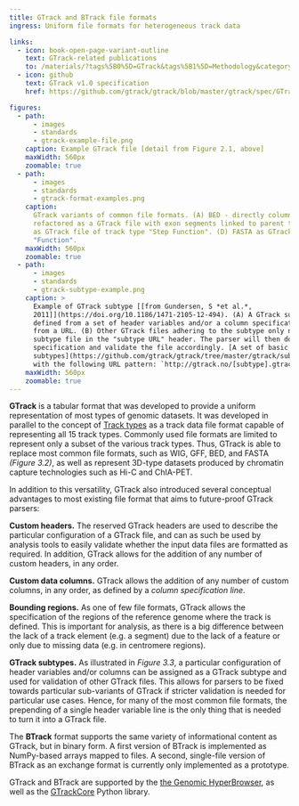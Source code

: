 ```yaml
---
title: GTrack and BTrack file formats
ingress: Uniform file formats for heterogeneous track data

links:
  - icon: book-open-page-variant-outline
    text: GTrack-related publications
    to: /materials/?tags%5B0%5D=GTrack&tags%5B1%5D=Methodology&category=Publication
  - icon: github
    text: GTrack v1.0 specification
    href: https://github.com/gtrack/gtrack/blob/master/gtrack/spec/GTrack_specification.txt

figures:
  - path:
      - images
      - standards
      - gtrack-example-file.png
    caption: Example GTrack file [detail from Figure 2.1, above]
    maxWidth: 560px
    zoomable: true
  - path:
      - images
      - standards
      - gtrack-format-examples.png
    caption:
      GTrack variants of common file formats. (A) BED - directly column-mapped variant. (B) BED -
      refactored as a GTrack file with exon segments linked to parent transcript segments. (C) WIG
      as GTrack file of track type "Step Function". (D) FASTA as GTrack file of track type
      "Function".
    maxWidth: 560px
    zoomable: true
  - path:
      - images
      - standards
      - gtrack-subtype-example.png
    caption: >
      Example of GTrack subtype [[from Gundersen, S *et al.*,
      2011]](https://doi.org/10.1186/1471-2105-12-494). (A) A GTrack subtype specification file is
      defined from a set of header variables and/or a column specification line, and made available
      from a URL. (B) Other GTrack files adhering to the subtype only need to prepend the URL to the
      subtype file in the "subtype URL" header. The parser will then download the subtype
      specification and validate the file accordingly. [A set of basic GTrack
      subtypes](https://github.com/gtrack/gtrack/tree/master/gtrack/subtypes) are available for  use
      with the following URL pattern: `http://gtrack.no/[subtype].gtrack`
    maxWidth: 560px
    zoomable: true
---
```


**GTrack** is a tabular format that was developed to provide a uniform representation of most types
of genomic datasets. It was developed in parallel to the concept of
[Track types](/tracks/#tracks-06-track-types) as a track data file format capable of representing
all 15 track types. Commonly used file formats are limited to represent only a subset of the various
track types. Thus, GTrack is able to replace most common file formats, such as WIG, GFF, BED, and
FASTA _(Figure 3.2)_, as well as represent 3D-type datasets produced by chromatin capture
technologies such as Hi-C and ChIA-PET.

<ui-quote-text :quote='"GTrack is able to replace most common file formats"'> </ui-quote-text>

In addition to this versatility, GTrack also introduced several conceptual advantages to most
existing file format that aims to future-proof GTrack parsers:

**Custom headers.** The reserved GTrack headers are used to describe the particular configuration of
a GTrack file, and can as such be used by analysis tools to easily validate whether the input data
files are formatted as required. In addition, GTrack allows for the addition of any number of custom
headers, in any order.

**Custom data columns.** GTrack allows the addition of any number of custom columns, in any order,
as defined by a _column specification line_.

**Bounding regions.** As one of few file formats, GTrack allows the specification of the regions of
the reference genome where the track is defined. This is important for analysis, as there is a big
difference between the lack of a track element (e.g. a segment) due to the lack of a feature or only
due to missing data (e.g. in centromere regions).

**GTrack subtypes.** As illustrated in _Figure 3.3_, a particular configuration of header variables
and/or columns can be assigned as a GTrack subtype and used for validation of other GTrack files.
This allows for parsers to be fixed towards particular sub-variants of GTrack if stricter validation
is needed for particular use cases. Hence, for many of the most common file formats, the prepending
of a single header variable line is the only thing that is needed to turn it into a GTrack file.

The **BTrack** format supports the same variety of informational content as GTrack, but in binary
form. A first version of BTrack is implemented as NumPy-based arrays mapped to files. A second,
single-file version of BTrack as an exchange format is currently only implemented as a prototype.

GTrack and BTrack are supported by the
[the Genomic HyperBrowser](http://localhost:5050/materials/?category=Publication&tags%5B0%5D=HyperBrowser&tags%5B1%5D=Methodology),
as well as the [GTrackCore](https://github.com/gtrack/gtrackcore) Python library.
